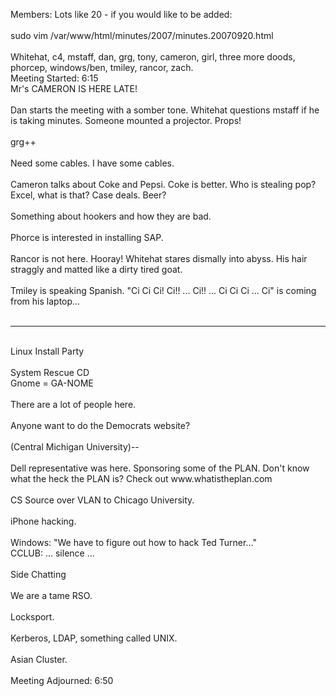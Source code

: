 Members: Lots like 20 - if you would like to be added:<br />
<br />
sudo vim /var/www/html/minutes/2007/minutes.20070920.html<br />
 <br />
Whitehat, c4, mstaff, dan, grg, tony, cameron, girl, three more doods, phorcep, windows/ben, tmiley, rancor, zach.  <br />
Meeting Started: 6:15<br />
Mr's CAMERON IS HERE LATE!<br />
<br />
Dan starts the meeting with a somber tone.  Whitehat questions mstaff if he is taking minutes.  Someone mounted a projector.  Props!  <br />
<br />
grg++<br />
<br />
Need some cables.  I have some cables.  <br />
<br />
Cameron talks about Coke and Pepsi.  Coke is better. Who is stealing pop? Excel, what is that?  Case deals.  Beer?<br />
<br />
Something about hookers and how they are bad.           <br />
<br />
Phorce is interested in installing SAP.<br />
<br />
Rancor is not here.  Hooray!  Whitehat stares dismally into abyss.  His hair straggly and matted like a dirty tired goat.    <br />
<br />
Tmiley is speaking Spanish.  "Ci Ci Ci!  Ci!! ... Ci!! ... Ci Ci Ci ... Ci" is coming from his laptop...<br />
<br />
<hr /><br />
Linux Install Party<br />
<br />
System Rescue CD<br />
Gnome = GA-NOME<br />
<br />
There are a lot of people here.  <br />
<br />
Anyone want to do the Democrats website?  <br />
<br />
(Central Michigan University)--<br />
<br />
Dell representative was here.  Sponsoring some of the PLAN.  Don't know what the heck the PLAN is?  Check out www.whatistheplan.com<br />
<br />
CS Source over VLAN to Chicago University.  <br />
<br />
iPhone hacking.  <br />
<br />
Windows: "We have to figure out how to hack Ted Turner..."<br />
CCLUB: ... silence ...<br />
<br />
Side Chatting<br />
<br />
We are a tame RSO. <br />
<br />
Locksport.  <br />
<br />
Kerberos, LDAP, something called UNIX.  <br />
<br />
Asian Cluster.  <br />
<br />
Meeting Adjourned: 6:50
